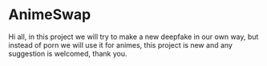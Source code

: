 # AnimeSwap

Hi all, in this project we will try to make a new deepfake in our own way, but instead of porn we will use it for animes, this project is new and any suggestion is welcomed, thank you.
